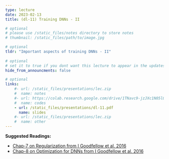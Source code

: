 ```yaml
---
type: lecture
date: 2023-02-13
title: (dl-11) Training DNNs - II

# optional
# please use /static_files/notes directory to store notes
# thumbnail: /static_files/path/to/image.jpg

# optional
tldr: "Important aspects of training DNNs - II"
  
# optional
# set it to true if you dont want this lecture to appear in the updates section
hide_from_announcments: false

# optional
links: 
    #- url: /static_files/presentations/lec.zip
    #  name: notes
    #- url: https://colab.research.google.com/drive/1TNavc9-jzJXc1N05l06KYfgaSmu7zqxN?usp=sharing
    #  name: codes
    - url: /static_files/presentations/dl-11.pdf
      name: slides
    #- url: /static_files/presentations/lec.zip
    #  name: other
---
```


**Suggested Readings:**
- [Chap-7 on Regularization from I Goodfellow et al. 2016](https://www.deeplearningbook.org/contents/regularization.html)
- [Chap-8 on Optimization for DNNs from I Goodfellow et al. 2016](https://www.deeplearningbook.org/contents/optimization.html)


